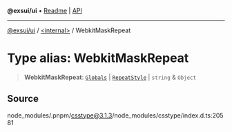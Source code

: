 **@exsui/ui** • [Readme](../../README.md) \| [API](../../globals.md)

***

[@exsui/ui](../../README.md) / [\<internal\>](../README.md) / WebkitMaskRepeat

# Type alias: WebkitMaskRepeat

> **WebkitMaskRepeat**: [`Globals`](Globals.md) \| [`RepeatStyle`](RepeatStyle.md) \| `string` & `Object`

## Source

node\_modules/.pnpm/csstype@3.1.3/node\_modules/csstype/index.d.ts:20581
